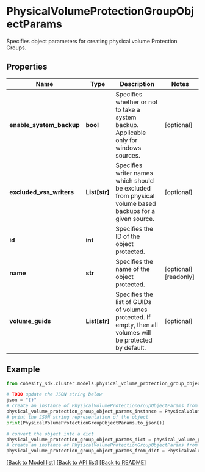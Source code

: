 # PhysicalVolumeProtectionGroupObjectParams

Specifies object parameters for creating physical volume Protection Groups.

## Properties

Name | Type | Description | Notes
------------ | ------------- | ------------- | -------------
**enable_system_backup** | **bool** | Specifies whether or not to take a system backup. Applicable only for windows sources. | [optional] 
**excluded_vss_writers** | **List[str]** | Specifies writer names which should be excluded from physical volume based backups for a given source. | [optional] 
**id** | **int** | Specifies the ID of the object protected. | 
**name** | **str** | Specifies the name of the object protected. | [optional] [readonly] 
**volume_guids** | **List[str]** | Specifies the list of GUIDs of volumes protected. If empty, then all volumes will be protected by default. | [optional] 

## Example

```python
from cohesity_sdk.cluster.models.physical_volume_protection_group_object_params import PhysicalVolumeProtectionGroupObjectParams

# TODO update the JSON string below
json = "{}"
# create an instance of PhysicalVolumeProtectionGroupObjectParams from a JSON string
physical_volume_protection_group_object_params_instance = PhysicalVolumeProtectionGroupObjectParams.from_json(json)
# print the JSON string representation of the object
print(PhysicalVolumeProtectionGroupObjectParams.to_json())

# convert the object into a dict
physical_volume_protection_group_object_params_dict = physical_volume_protection_group_object_params_instance.to_dict()
# create an instance of PhysicalVolumeProtectionGroupObjectParams from a dict
physical_volume_protection_group_object_params_from_dict = PhysicalVolumeProtectionGroupObjectParams.from_dict(physical_volume_protection_group_object_params_dict)
```
[[Back to Model list]](../README.md#documentation-for-models) [[Back to API list]](../README.md#documentation-for-api-endpoints) [[Back to README]](../README.md)


